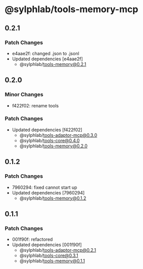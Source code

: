 # @sylphlab/tools-memory-mcp

## 0.2.1

### Patch Changes

- e4aae2f: changed .json to .jsonl
- Updated dependencies [e4aae2f]
  - @sylphlab/tools-memory@0.2.1

## 0.2.0

### Minor Changes

- f422f02: rename tools

### Patch Changes

- Updated dependencies [f422f02]
  - @sylphlab/tools-adaptor-mcp@0.3.0
  - @sylphlab/tools-core@0.4.0
  - @sylphlab/tools-memory@0.2.0

## 0.1.2

### Patch Changes

- 7960294: fixed cannot start up
- Updated dependencies [7960294]
  - @sylphlab/tools-memory@0.1.2

## 0.1.1

### Patch Changes

- 001f90f: refactored
- Updated dependencies [001f90f]
  - @sylphlab/tools-adaptor-mcp@0.2.1
  - @sylphlab/tools-core@0.3.1
  - @sylphlab/tools-memory@0.1.1
